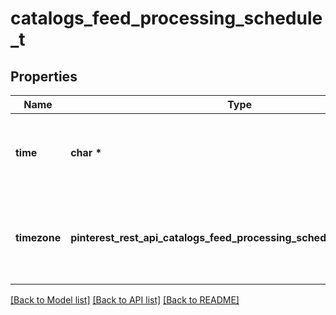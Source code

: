# catalogs_feed_processing_schedule_t

## Properties
Name | Type | Description | Notes
------------ | ------------- | ------------- | -------------
**time** | **char \*** | A time in format HH:MM with leading 0 (zero) | 
**timezone** | **pinterest_rest_api_catalogs_feed_processing_schedule_TIMEZONE_e** | The timezone considered for the processing schedule time. | 

[[Back to Model list]](../README.md#documentation-for-models) [[Back to API list]](../README.md#documentation-for-api-endpoints) [[Back to README]](../README.md)


